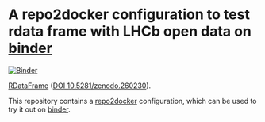 # A repo2docker configuration to test rdata frame with LHCb open data on [binder](https://mybinder.readthedocs.io/en/latest/#)

[![Binder](https://mybinder.org/badge_logo.svg)](https://mybinder.org/v2/gh/padeken/rdata-docker/HEAD)

[RDataFrame](https://root.cern/doc/master/classROOT_1_1RDataFrame.html) ([DOI 10.5281/zenodo.260230](https://doi.org/10.5281/zenodo.260230)).


This repository contains a [repo2docker](https://repo2docker.readthedocs.io/en/latest/) configuration,
which can be used to try it out on [binder](https://mybinder.readthedocs.io/en/latest/).
